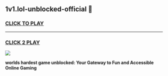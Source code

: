 
## 1v1.lol-unblocked-official 👋
<h3>
<a href="https://premium.freeplayer.one?title=1v1.lol-unblocked-official&ref=14F">CLICK TO PLAY</a></h3>
<hr>

<h3>
<a href="https://premium.freeplayer.one?title=1v1.lol-unblocked-official&ref=14F">CLICK 2 PLAY</a>
  
</h3>

<a href="https://premium.freeplayer.one?title=1v1.lol-unblocked-official&ref=12F/"><img src="https://clearcache.store/games.png"></a>


**worlds hardest game unblocked: Your Gateway to Fun and Accessible Online Gaming**
